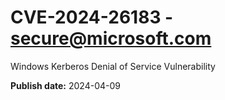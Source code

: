 # CVE-2024-26183 - secure@microsoft.com

Windows Kerberos Denial of Service Vulnerability

**Publish date:** 2024-04-09
